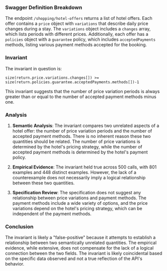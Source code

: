 ### Swagger Definition Breakdown

The endpoint `/shopping/hotel-offers` returns a list of hotel offers. Each offer contains a `price` object with `variations` that describe daily price changes during a stay. The `variations` object includes a `changes` array, which lists periods with different prices. Additionally, each offer has a `policies` object with a `guarantee` policy, which includes `acceptedPayments` methods, listing various payment methods accepted for the booking.

### Invariant

The invariant in question is:

`size(return.price.variations.changes[]) >= size(return.policies.guarantee.acceptedPayments.methods[])-1`

This invariant suggests that the number of price variation periods is always greater than or equal to the number of accepted payment methods minus one.

### Analysis

1. **Semantic Analysis**: The invariant compares two unrelated aspects of a hotel offer: the number of price variation periods and the number of accepted payment methods. There is no inherent reason these two quantities should be related. The number of price variations is determined by the hotel's pricing strategy, while the number of accepted payment methods is determined by the hotel's payment policy.

2. **Empirical Evidence**: The invariant held true across 500 calls, with 801 examples and 448 distinct examples. However, the lack of a counterexample does not necessarily imply a logical relationship between these two quantities.

3. **Specification Review**: The specification does not suggest any relationship between price variations and payment methods. The payment methods include a wide variety of options, and the price variations depend on the hotel's pricing strategy, which can be independent of the payment methods.

### Conclusion

The invariant is likely a "false-positive" because it attempts to establish a relationship between two semantically unrelated quantities. The empirical evidence, while extensive, does not compensate for the lack of a logical connection between the two fields. The invariant is likely coincidental based on the specific data observed and not a true reflection of the API's behavior.

